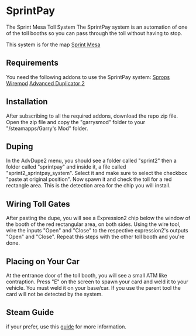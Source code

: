 # SprintPay
The Sprint Mesa Toll System
The SprintPay system is an automation of one of the toll booths so you can pass through the toll without having to stop.

This system is for the map [Sprint Mesa](https://steamcommunity.com/sharedfiles/filedetails/?id=2776159217)

## Requirements
You need the following addons to use the SprintPay system:
[Sprops](steam://openurl/https://steamcommunity.com/sharedfiles/filedetails/?id=173482196)
[Wiremod](steam://openurl/https://steamcommunity.com/sharedfiles/filedetails/?id=173482196)
[Advanced Duplicator 2](steam://openurl/https://steamcommunity.com/sharedfiles/filedetails/?id=173482196)

## Installation
After subscribing to all the required addons, download the repo zip file.
Open the zip file and copy the "garrysmod" folder to your "/steamapps/Garry's Mod" folder.

## Duping
In the AdvDupe2 menu, you should see a folder called "sprint2" then a folder called "sprintpay" and inside it, a file called "sprint2_sprintpay_system".
Select it and make sure to select the checkbox "paste at original position".
Now spawn it and check the toll for a red rectangle area. This is the detection area for the chip you will install.

## Wiring Toll Gates
After pasting the dupe, you will see a Expression2 chip below the window of the booth of the red rectangular area, on both sides.
Using the wire tool, wire the inputs "Open" and "Close" to the respective expression2's outputs "Open" and "Close".
Repeat this steps with the other toll booth and you're done.

## Placing on Your Car
At the entrance door of the toll booth, you will see a small ATM like contraption.
Press "E" on the screen to spawn your card and weld it to your vehicle.
You must weld it on your base/car. If you use the parent tool the card will not be detected by the system.

## Steam Guide
if your prefer, use this [guide](https://steamcommunity.com/sharedfiles/filedetails/?id=2776202456) for more information.
